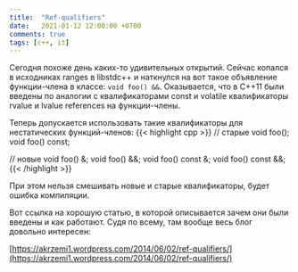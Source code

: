 ```yaml
---
title:  "Ref-qualifiers"
date:   2021-01-12 12:00:00 +0700
comments: true
tags: [c++, it]
---
```


Сегодня похоже день каких-то удивительных открытий.
Сейчас копался в исходниках ranges в libstdc++ и наткнулся на вот такое объявление функции-члена в классе: `void foo() &&`.
Оказывается, что в C++11 были введены по аналогии с квалификаторами const и volatile квалификаторы rvalue и lvalue references
на функции-члены.

<!--more-->

Теперь допускается использовать такие квалификаторы для нестатических функций-членов:
{{< highlight cpp >}}
// старые
void foo();
void foo() const;

// новые
void foo() &;
void foo() &&;
void foo() const &;
void foo() const &&;
{{< /highlight >}}

При этом нельзя смешивать новые и старые квалификаторы, будет ошибка компиляции.

Вот ссылка на хорошую статью, в которой описывается зачем они были введены и как работают. Судя по всему, там вообще весь
блог довольно интересен:

[https://akrzemi1.wordpress.com/2014/06/02/ref-qualifiers/](https://akrzemi1.wordpress.com/2014/06/02/ref-qualifiers/)